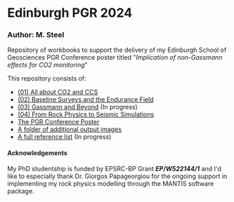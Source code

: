 # Edinburgh PGR 2024
### Author: M. Steel
Repository of workbooks to support the delivery of my Edinburgh School of Geosciences PGR Conference poster titled "<i>Implication of non-Gassmann effects for CO2 monitoring</i>"

This repository consists of:
- [(01) All about CO2 and CCS](https://github.com/MartynSteel/EdinburghPGR2024/blob/main/01_all_about_co2_and_ccs.ipynb)
- [(02) Baseline Surveys and the Endurance Field](https://github.com/MartynSteel/EdinburghPGR2024/blob/main/02_baseline_surveys_and_the_endurance_field.ipynb)
- [(03) Gassmann and Beyond](https://github.com/MartynSteel/EdinburghPGR2024/blob/main/03_gassmann_and_beyond.ipynb) (In progress)
- [(04) From Rock Physics to Seismic Simulations](https://github.com/MartynSteel/EdinburghPGR2024/blob/main/04_from_rock_physics_to_seismic_simulations.ipynb)
- [The PGR Conference Poster](https://github.com/MartynSteel/EdinburghPGR2024/blob/main/PGR_2024_Poster.pdf)
- [A folder of additional output images](https://github.com/MartynSteel/EdinburghPGR2024/tree/main/additional_figures)
- [A full reference list](https://github.com/MartynSteel/EdinburghPGR2024/blob/main/references.md) (In progress)

#### Acknowledgements
My PhD studentship is funded by EPSRC-BP Grant <i><b>EP/W522144/1</b></i> and I'd like to especially thank Dr. Giorgos Papageorgiou for the ongoing support in implementing my rock physics modelling through the MANTIS software package.
